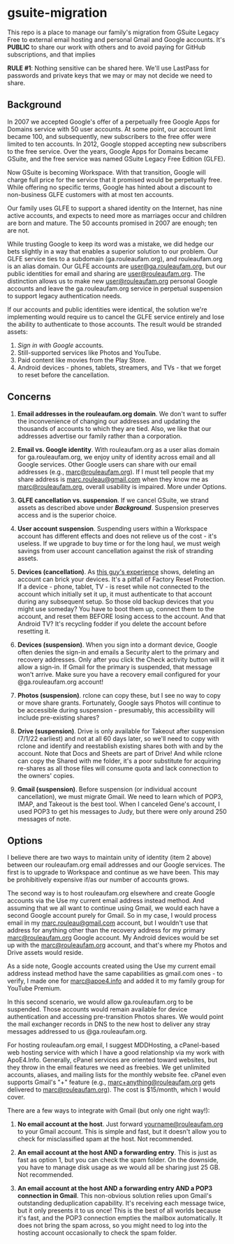 # gsuite-migration

This repo is a place to manage our family's migration from GSuite Legacy Free to external email hosting and personal Gmail and Google accounts. It's **PUBLIC** to share our work with others and to avoid paying for GitHub subscriptions, and that implies

**RULE #1**: Nothing sensitive can be shared here. We'll use LastPass for passwords and private keys that we may or may not decide we need to share.

## Background

In 2007 we accepted Google's offer of a perpetually free Google Apps for Domains service with 50 user accounts. At some point, our account limit became 100, and subsequently, new subscribers to the free offer were limited to ten accounts. In 2012, Google stopped accepting new subscribers to the free service. Over the years, Google Apps for Domains became GSuite, and the free service was named GSuite Legacy Free Edition (GLFE).

Now GSuite is becoming Workspace. With that transition, Google will charge full price for the service that it promised would be perpetually free. While offering no specific terms, Google has hinted about a discount to non-business GLFE customers with at most ten accounts.

Our family uses GLFE to support a shared identity on the Internet, has nine active accounts, and expects to need more as marriages occur and children are born and mature. The 50 accounts promised in 2007 are enough; ten are not.

While trusting Google to keep its word was a mistake, we did hedge our bets slightly in a way that enables a superior solution to our problem. Our GLFE service ties to a subdomain (ga.rouleaufam.org), and rouleaufam.org is an alias domain. Our GLFE accounts are user@ga.rouleaufam.org, but our public identities for email and sharing are user@rouleaufam.org. The distinction allows us to make new user@rouleaufam.org personal Google accounts and leave the ga.rouleaufam.org service in perpetual suspension to support legacy authentication needs.

If our accounts and public identities were identical, the solution we're implementing would require us to cancel the GLFE service entirely and lose the ability to authenticate to those accounts. The result would be stranded assets:

1. _Sign in with Google_ accounts.
2. Still-supported services like Photos and YouTube.
3. Paid content like movies from the Play Store.
4. Android devices - phones, tablets, streamers, and TVs - that we forget to reset before the cancellation.

## Concerns

1. __Email addresses in the rouleaufam.org domain__. We don't want to suffer the inconvenience of changing our addresses and updating the thousands of accounts to which they are tied. Also, we like that our addresses advertise our family rather than a corporation.

2. __Email vs. Google identity__. With rouleaufam.org as a user alias domain for ga.rouleaufam.org, we enjoy unity of identity across email and all Google services. Other Google users can share with our email addresses (e.g., marc@rouleaufam.org). If I must tell people that my share address is marc.rouleau@gmail.com when they know me as marc@rouleaufam.org, overall usability is impaired. More under Options.

3. __GLFE cancellation vs. suspension__. If we cancel GSuite, we strand assets as described above under ___Background___. Suspension preserves access and is the superior choice.

4. __User account suspension__. Suspending users within a Workspace account has different effects and does not relieve us of the cost - it's useless. If we upgrade to buy time or for the long haul, we must weigh savings from user account cancellation against the risk of stranding assets.

5. __Devices (cancellation)__. As [this guy's experience](https://support.google.com/a/thread/8686383/leaving-gsuite-experience) shows, deleting an account can brick your devices. It's a pitfall of Factory Reset Protection. If a device - phone, tablet, TV - is reset while not connected to the account which initially set it up, it must authenticate to that account during any subsequent setup. So those old backup devices that you might use someday? You have to boot them up, connect them to the account, and reset them BEFORE losing access to the account. And that Android TV? It's recycling fodder if you delete the account before resetting it.

6. __Devices (suspension)__. When you sign into a dormant device, Google often denies the sign-in and emails a Security alert to the primary and recovery addresses. Only after you click the Check activity button will it allow a sign-in. If Gmail for the primary is suspended, that message won't arrive. Make sure you have a recovery email configured for your @ga.rouleaufam.org account!

7. __Photos (suspension)__. rclone can copy these, but I see no way to copy or move share grants. Fortunately, Google says Photos will continue to be accessible during suspension - presumably, this accessibility will include pre-existing shares?

8. __Drive (suspension)__. Drive is only available for Takeout after suspension (7/1/22 earliest) and not at all 60 days later, so we'll need to copy with rclone and identify and reestablish existing shares both with and by the account. Note that Docs and Sheets are part of Drive! And while rclone can copy the Shared with me folder, it's a poor substitute for acquiring re-shares as all those files will consume quota and lack connection to the owners' copies.

9. __Gmail (suspension)__. Before suspension (or individual account cancellation), we must migrate Gmail. We need to learn which of POP3, IMAP, and Takeout is the best tool. When I canceled Gene's account, I used POP3 to get his messages to Judy, but there were only around 250 messages of note.

## Options

I believe there are two ways to maintain unity of identity (item 2 above) between our rouleaufam.org email addresses and our Google services. The first is to upgrade to Workspace and continue as we have been. This may be prohibitively expensive if/as our number of accounts grows.

The second way is to host rouleaufam.org elsewhere and create Google accounts via the Use my current email address instead method. And assuming that we all want to continue using Gmail, we would each have a second Google account purely for Gmail. So in my case, I would process email in my marc.rouleau@gmail.com account, but I wouldn't use that address for anything other than the recovery address for my primary marc@rouleaufam.org Google account. My Android devices would be set up with the marc@rouleaufam.org account, and that's where my Photos and Drive assets would reside.

As a side note, Google accounts created using the Use my current email address instead method have the same capabilities as gmail.com ones - to verify, I made one for marc@apoe4.info and added it to my family group for YouTube Premium.

In this second scenario, we would allow ga.rouleaufam.org to be suspended. Those accounts would remain available for device authentication and accessing pre-transition Photos shares. We would point the mail exchanger records in DNS to the new host to deliver any stray messages addressed to us @ga.rouleaufam.org.

For hosting rouleaufam.org email, I suggest MDDHosting, a cPanel-based web hosting service with which I have a good relationship via my work with ApoE4.Info. Generally, cPanel services are oriented toward websites, but they throw in the email features we need as freebies. We get unlimited accounts, aliases, and mailing lists for the monthly website fee. cPanel even supports Gmail's "+" feature (e.g., marc+anything@rouleaufam.org gets delivered to marc@rouleaufam.org). The cost is $15/month, which I would cover.

There are a few ways to integrate with Gmail (but only one right way!):

1. __No email account at the host__. Just forward yourname@rouleaufam.org to your Gmail account. This is simple and fast, but it doesn't allow you to check for misclassified spam at the host. Not recommended.

2. __An email account at the host AND a forwarding entry__. This is just as fast as option 1, but you can check the spam folder. On the downside, you have to manage disk usage as we would all be sharing just 25 GB. Not recommended.

3. __An email account at the host AND a forwarding entry AND a POP3 connection in Gmail__. This non-obvious solution relies upon Gmail's outstanding deduplication capability. It's receiving each message twice, but it only presents it to us once! This is the best of all worlds because it's fast, and the POP3 connection empties the mailbox automatically. It does not bring the spam across, so you might need to log into the hosting account occasionally to check the spam folder.
